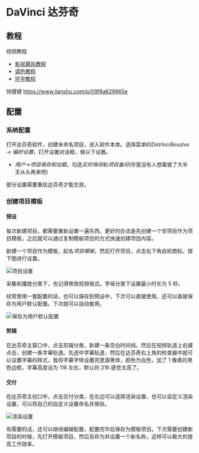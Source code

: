 # DaVinci 达芬奇

## 教程

视频教程

- [影视飓风教程](https://www.bilibili.com/video/BV1B7411A7M1)
- [调色教程](https://www.bilibili.com/video/BV1E7411L7Wu)
- [环宇教程](https://www.youtube.com/watch?v=LaLstVhsK7I&list=PLw4hWepHFqhQpa8tvy424hML2Yk_W-mZ9)

快捷键 <https://www.jianshu.com/p/09f8a629665e>

## 配置

### 系统配置

打开达芬奇软件，创建未命名项目，进入软件本体。选择菜单的*DaVinciResolve -> 偏好设置*，打开设置对话框，做以下设置。

- _用户->项目保存和加载_，勾选*实时保存*和*项目备份*(毕竟没有人想着做了大半天从头再来吧)

部分设置需要重启达芬奇才能生效。

### 创建项目模板

#### 预设

每次新建项目，都需要重新设置一遍东西。更好的办法是先创建一个空项目作为项目模板，之后就可以通过复制模板项目的方式快速创建项目内容。

新建一个项目作为模板，起名*项目模板*，然后打开项目，点击右下角齿轮图标。按下图进行设置。

![项目设置](./img/达芬奇项目设置.png)

采集和播放分类下，也记得修改视频格式。字母分类下设置最小时长为 5 秒。

经常使用一套配置的话，也可以保存到预设中，下次可以直接使用，还可以直接保存为用户默认配置。下次就可以自动套用。

![保存为用户默认配置](./img/达芬奇保存为用户默认配置.png)

#### 剪辑

在达芬奇主窗口中，点击剪辑分类，新建一条空白时间线。然后在视频轨道上右键点击，创建一条字幕轨道。先选中字幕轨道，然后在达芬奇右上角的检查器中就可以设置字幕的样式，我将字幕字体设置完思源黑体，颜色为白色，加了 1 像素的黑色边框，字幕高度设为 116 左右，默认的 216 感觉太高了。

#### 交付

在达芬奇主创口中，点击交付分类，在左边可以选择渲染设置，也可以自定义渲染设置，可以将自己的自定义设置命名并保存。

![渲染设置](./img/达芬奇渲染设置.png)

有需要的话，还可以继续编辑配置，配置完毕后保存为模板项目。下次需要创建新项目的时候，先打开模板项目，然后另存为并设置一个新名称，这样可以极大的提高工作效率。
